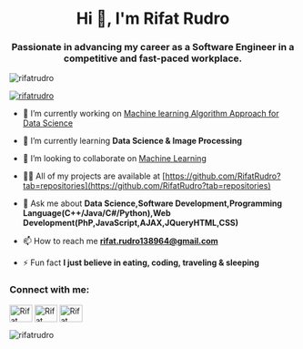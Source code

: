 <h1 align="center">Hi 👋, I'm Rifat Rudro</h1>
<h3 align="center">Passionate in advancing my career as a Software Engineer in a competitive and fast-paced workplace.</h3>

<p align="left"> <img src="https://komarev.com/ghpvc/?username=rifatrudrob&label=Profile%20views&color=0e75b6&style=flat" alt="rifatrudro"/> </p>

<p align="left"> <a href="https://github.com/ryo-ma/github-profile-trophy"><img src="https://github-profile-trophy.vercel.app/?username=rifatrudro" alt="rifatrudro"/></a> </p>

- 🔭 I’m currently working on [Machine learning Algorithm Approach for Data Science ](https://github.com/RifatRudro/Machine-Learning-)

- 🌱 I’m currently learning **Data Science & Image Processing**

- 👯 I’m looking to collaborate on [Machine Learning ](https://github.com/RifatRudro/Machine-Learning-)

- 👨‍💻 All of my projects are available at [https://github.com/RifatRudro?tab=repositories](https://github.com/RifatRudro?tab=repositories)

- 💬 Ask me about **Data Science,Software Development,Programming Language(C++/Java/C#/Python),Web Development(PhP,JavaScript,AJAX,JQueryHTML,CSS)**

- 📫 How to reach me **rifat.rudro138964@gmail.com**

- ⚡ Fun fact **I just believe in eating, coding, traveling & sleeping**

<h3 align="left">Connect with me:</h3>
<p align="left">
<a href="https://www.linkedin.com/in/rifatrudro/" target="blank"><img align="center" src="https://raw.githubusercontent.com/rahuldkjain/github-profile-readme-generator/master/src/images/icons/Social/linked-in-alt.svg" alt="Rifat Rudro" height="30" width="40" /></a>
<a href="https://www.facebook.com/rifat.rudro007" target="blank"><img align="center" src="https://raw.githubusercontent.com/rahuldkjain/github-profile-readme-generator/master/src/images/icons/Social/facebook.svg" alt="Rifat Rudro" height="30" width="40" /></a>
<a href="https://www.instagram.com/rifatrudro007/" target="blank"><img align="center" src="https://raw.githubusercontent.com/rahuldkjain/github-profile-readme-generator/master/src/images/icons/Social/instagram.svg" alt="Rifat Rudro" height="30" width="40" /></a>
</p>

<p><img align="center" src="https://github-readme-stats.vercel.app/api/top-langs?username=rifatrudro&show_icons=true&locale=en&layout=compact" alt="rifatrudro" /></p>

